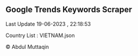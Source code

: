 

## Google Trends Keywords Scraper 
 
Last Update 19-06-2023 , 22:18:53

Country List :
VIETNAM.json



© Abdul Muttaqin 
